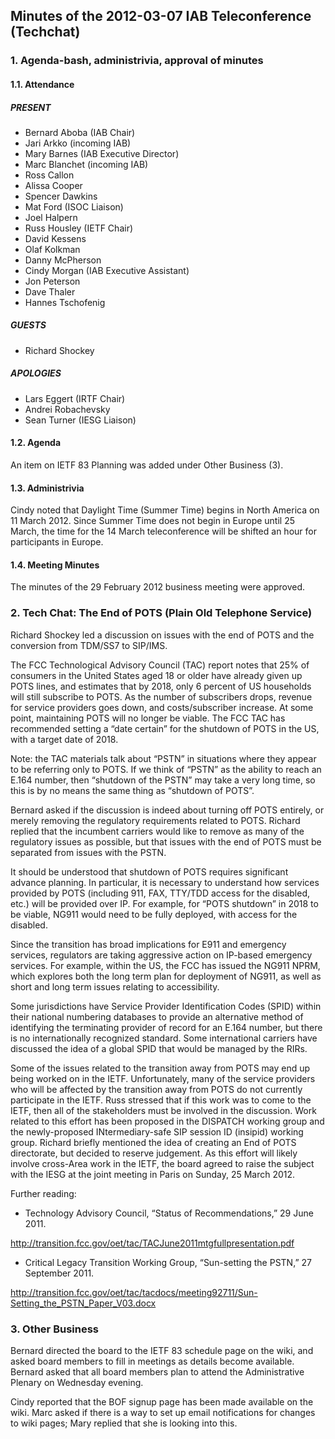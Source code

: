 
Minutes of the 2012-03-07 IAB Teleconference (Techchat)
-------------------------------------------------------


### 1. Agenda-bash, administrivia, approval of minutes


#### 1.1. Attendance


##### PRESENT


* Bernard Aboba (IAB Chair)
* Jari Arkko (incoming IAB)
* Mary Barnes (IAB Executive Director)
* Marc Blanchet (incoming IAB)
* Ross Callon
* Alissa Cooper
* Spencer Dawkins
* Mat Ford (ISOC Liaison)
* Joel Halpern
* Russ Housley (IETF Chair)
* David Kessens
* Olaf Kolkman
* Danny McPherson
* Cindy Morgan (IAB Executive Assistant)
* Jon Peterson
* Dave Thaler
* Hannes Tschofenig


##### GUESTS


* Richard Shockey


##### APOLOGIES


* Lars Eggert (IRTF Chair)
* Andrei Robachevsky
* Sean Turner (IESG Liaison)


#### 1.2. Agenda


An item on IETF 83 Planning was added under Other Business (3).


#### 1.3. Administrivia


Cindy noted that Daylight Time (Summer Time) begins in North America on 11 March 2012. Since Summer Time does not begin in Europe until 25 March, the time for the 14 March teleconference will be shifted an hour for participants in Europe.


#### 1.4. Meeting Minutes


The minutes of the 29 February 2012 business meeting were approved.


### 2. Tech Chat: The End of POTS (Plain Old Telephone Service)


Richard Shockey led a discussion on issues with the end of POTS and the conversion from TDM/SS7 to SIP/IMS.


The FCC Technological Advisory Council (TAC) report notes that 25% of consumers in the United States aged 18 or older have already given up POTS lines, and estimates that by 2018, only 6 percent of US households will still subscribe to POTS. As the number of subscribers drops, revenue for service providers goes down, and costs/subscriber increase. At some point, maintaining POTS will no longer be viable. The FCC TAC has recommended setting a “date certain” for the shutdown of POTS in the US, with a target date of 2018.


Note: the TAC materials talk about “PSTN” in situations where they appear to be referring only to POTS. If we think of “PSTN” as the ability to reach an E.164 number, then “shutdown of the PSTN” may take a very long time, so this is by no means the same thing as “shutdown of POTS”.


Bernard asked if the discussion is indeed about turning off POTS entirely, or merely removing the regulatory requirements related to POTS. Richard replied that the incumbent carriers would like to remove as many of the regulatory issues as possible, but that issues with the end of POTS must be separated from issues with the PSTN.


It should be understood that shutdown of POTS requires significant advance planning. In particular, it is necessary to understand how services provided by POTS (including 911, FAX, TTY/TDD access for the disabled, etc.) will be provided over IP. For example, for “POTS shutdown” in 2018 to be viable, NG911 would need to be fully deployed, with access for the disabled.


Since the transition has broad implications for E911 and emergency services, regulators are taking aggressive action on IP-based emergency services. For example, within the US, the FCC has issued the NG911 NPRM, which explores both the long term plan for deployment of NG911, as well as short and long term issues relating to accessibility.


Some jurisdictions have Service Provider Identification Codes (SPID) within their national numbering databases to provide an alternative method of identifying the terminating provider of record for an E.164 number, but there is no internationally recognized standard. Some international carriers have discussed the idea of a global SPID that would be managed by the RIRs.


Some of the issues related to the transition away from POTS may end up being worked on in the IETF. Unfortunately, many of the service providers who will be affected by the transition away from POTS do not currently participate in the IETF. Russ stressed that if this work was to come to the IETF, then all of the stakeholders must be involved in the discussion. Work related to this effort has been proposed in the DISPATCH working group and the newly-proposed INtermediary-safe SIP session ID (insipid) working group. Richard briefly mentioned the idea of creating an End of POTS directorate, but decided to reserve judgement. As this effort will likely involve cross-Area work in the IETF, the board agreed to raise the subject with the IESG at the joint meeting in Paris on Sunday, 25 March 2012.


Further reading:


* Technology Advisory Council, “Status of Recommendations,” 29 June 2011.  

<http://transition.fcc.gov/oet/tac/TACJune2011mtgfullpresentation.pdf>
* Critical Legacy Transition Working Group, “Sun-setting the PSTN,” 27 September 2011.  

<http://transition.fcc.gov/oet/tac/tacdocs/meeting92711/Sun-Setting_the_PSTN_Paper_V03.docx>


### 3. Other Business


Bernard directed the board to the IETF 83 schedule page on the wiki, and asked board members to fill in meetings as details become available. Bernard asked that all board members plan to attend the Administrative Plenary on Wednesday evening.


Cindy reported that the BOF signup page has been made available on the wiki. Marc asked if there is a way to set up email notifications for changes to wiki pages; Mary replied that she is looking into this.


